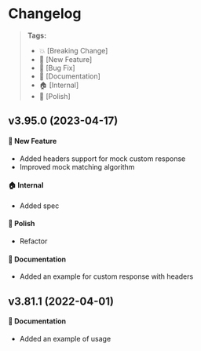 Changelog
=========

> **Tags:**
> - :boom:       [Breaking Change]
> - :rocket:     [New Feature]
> - :bug:        [Bug Fix]
> - :memo:       [Documentation]
> - :house:      [Internal]
> - :nail_care:  [Polish]

## v3.95.0 (2023-04-17)

#### :rocket: New Feature

* Added headers support for mock custom response
* Improved mock matching algorithm

#### :house: Internal

* Added spec

#### :nail_care: Polish

* Refactor

#### :memo: Documentation

* Added an example for custom response with headers

## v3.81.1 (2022-04-01)

#### :memo: Documentation

* Added an example of usage
